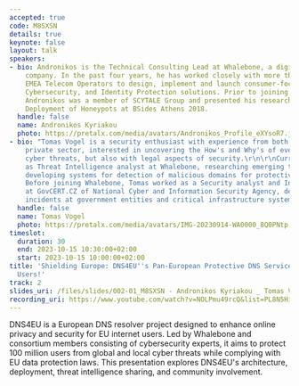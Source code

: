 ```yaml
---
accepted: true
code: M8SXSN
details: true
keynote: false
layout: talk
speakers:
- bio: Andronikos is the Technical Consulting Lead at Whalebone, a digital life protection
    company. In the past four years, he has worked closely with more than two dozen
    EMEA Telecom Operators to design, implement and launch consumer-focused DNS-based
    Cybersecurity, and Identity Protection solutions. Prior to joining Whalebone,
    Andronikos was a member of SCYTALE Group and presented his research on Automated
    Deployment of Honeypots at BSides Athens 2018.
  handle: false
  name: Andronikos Kyriakou
  photo: https://pretalx.com/media/avatars/Andronikos_Profile_eXYsoR7.jpg
- bio: "Tomas Vogel is a security enthusiast with experience from both public and
    private sector, interested in uncovering the How's and Why's of ever evolving
    cyber threats, but also with legal aspects of security.\r\n\r\nCurrently working
    as Threat Intelligence analyst at Whalebone, researching emerging threats and
    developing systems for detection of malicious domains for protective DNS solution.
    Before joining Whalebone, Tomas worked as a Security analyst and Incident responder
    at GovCERT.CZ of National Cyber and Information Security Agency, dealing with
    incidents at government entities and critical infrastructure systems."
  handle: false
  name: Tomas Vogel
  photo: https://pretalx.com/media/avatars/IMG-20230914-WA0000_8Q0PNtp.jpg
timeslot:
  duration: 30
  end: 2023-10-15 10:30:00+02:00
  start: 2023-10-15 10:00:00+02:00
title: 'Shielding Europe: DNS4EU''s Pan-European Protective DNS Service for 100 Million
  Users!'
track: 2
slides_uri: /files/slides/002-01_M8SXSN - Andronikos Kyriakou _ Tomas Vogel_Shielding Europe - DNS4EU.pptx
recording_uri: https://www.youtube.com/watch?v=NOLPmu49rcQ&list=PL8N5HiRDvZ-dVdLNXf6kC3WDi8AWBS27g&index=14
---
```


DNS4EU is a European DNS resolver project designed to enhance online privacy and security for EU internet users.
Led by Whalebone and consortium members consisting of cybersecurity experts, it aims to protect 100 million users from global and local cyber threats while complying with EU data protection laws.
This presentation explores DNS4EU's architecture, deployment, threat intelligence sharing, and community involvement.